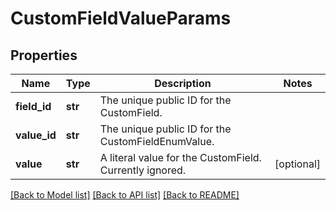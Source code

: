 # CustomFieldValueParams

## Properties
Name | Type | Description | Notes
------------ | ------------- | ------------- | -------------
**field_id** | **str** | The unique public ID for the CustomField. | 
**value_id** | **str** | The unique public ID for the CustomFieldEnumValue. | 
**value** | **str** | A literal value for the CustomField. Currently ignored. | [optional] 

[[Back to Model list]](../README.md#documentation-for-models) [[Back to API list]](../README.md#documentation-for-api-endpoints) [[Back to README]](../README.md)

